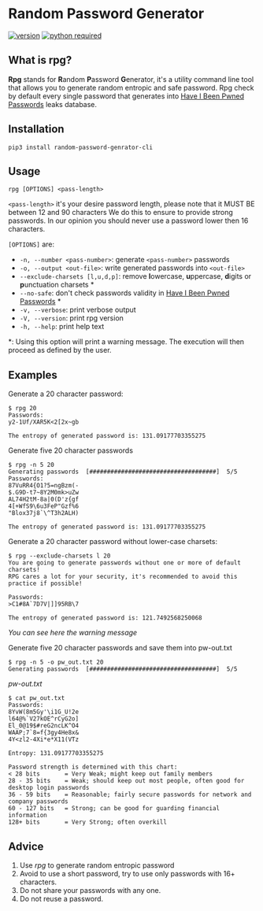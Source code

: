 # Random Password Generator

[![version](https://img.shields.io/badge/version-1.0.2-brightgreen.svg)](https://github.com/Leovalcante/random-password-generator/releases/tag/v1.0.2)
[![python required](https://img.shields.io/badge/python-3.7-blue.svg)](https://www.python.org/downloads/release/python-370/)

## What is rpg?
**Rpg** stands for **R**andom **P**assword **G**enerator, it's a utility command line tool that allows you to generate random entropic and safe password. 
Rpg check by default every single password that generates into [Have I Been Pwned Passwords](https://haveibeenpwned.com/Passwords) leaks database.


## Installation
`pip3 install random-password-genrator-cli`


## Usage
`rpg [OPTIONS] <pass-length>`

`<pass-length>` it's your desire password length, please note that it MUST BE between 12 and 90 characters
We do this to ensure to provide strong passwords.
In our opinion you should never use a password lower then 16 characters.

`[OPTIONS]` are:

- `-n, --number <pass-number>`: generate `<pass-number>` passwords
- `-o, --output <out-file>`: write generated passwords into `<out-file>`
- `--exclude-charsets [l,u,d,p]`: remove **l**owercase, **u**ppercase, **d**igits or **p**unctuation charsets *
- `--no-safe`:  don't check passwords validity in [Have I Been Pwned Passwords](https://haveibeenpwned.com/Passwords)  *
- `-v, --verbose`: print verbose output
- `-V, --version`: print rpg version
- `-h, --help`: print help text

*: Using this option will print a warning message. The execution will then proceed as defined by the user.


## Examples
Generate a 20 character password:
```
$ rpg 20
Passwords:
y2-1Uf/XAR5K<2[2x~gb

The entropy of generated password is: 131.09177703355275
```

Generate five 20 character passwords
```
$ rpg -n 5 20
Generating passwords  [####################################]  5/5
Passwords:
87VuRR4{O1?5=ngBzm(-
$.G9D-t7~8Y2M0mk>uZw
AL74H2tM-8a|0(D'z{gf
4[+WfS9\6u3FeP"Gzf%6
"Blox37j8`\^T3h2ALH)

The entropy of generated password is: 131.09177703355275
```

Generate a 20 character password without lower-case charsets:
```
$ rpg --exclude-charsets l 20
You are going to generate passwords without one or more of default charsets!
RPG cares a lot for your security, it's recommended to avoid this practice if possible!

Passwords:
>C1#8A`7D7V|]]95RB\7

The entropy of generated password is: 121.7492568250068
```
*You can see here the warning message*

Generate five 20 character passwords and save them into pw-out.txt
```
$ rpg -n 5 -o pw_out.txt 20
Generating passwords  [####################################]  5/5
```
*pw-out.txt*
```
$ cat pw_out.txt 
Passwords:
8YvW(8m5Gy'\i1G_U!2e
l64@%`V27kOE^rCyG2o]
El_0@19$#reG2ncLK^O4
WAAP;7`8=f{3gy4He8x&
4Y<zl2-4Xi*e*X11(VTz

Entropy: 131.09177703355275

Password strength is determined with this chart:
< 28 bits       = Very Weak; might keep out family members
28 - 35 bits    = Weak; should keep out most people, often good for desktop login passwords
36 - 59 bits    = Reasonable; fairly secure passwords for network and company passwords
60 - 127 bits   = Strong; can be good for guarding financial information
128+ bits       = Very Strong; often overkill
```


## Advice
1. Use *rpg* to generate random entropic password
1. Avoid to use a short password, try to use only passwords with 16+ characters.
1. Do not share your passwords with any one.
1. Do not reuse a password.
